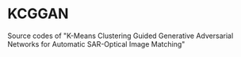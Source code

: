 # KCGGAN
Source codes of "K-Means Clustering Guided Generative Adversarial Networks for Automatic SAR-Optical Image Matching"
